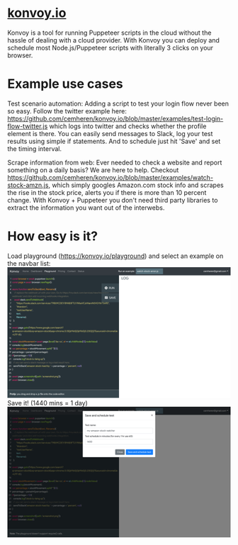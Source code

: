 # [konvoy.io](https://konvoy.io)
Konvoy is a tool for running Puppeteer scripts in the cloud without the hassle of dealing with a cloud provider. With Konvoy you can deploy and schedule most Node.js/Puppeteer scripts with literally 3 clicks on your browser. 

# Example use cases
Test scenario automation: 
Adding a script to test your login flow never been so easy. Follow the twitter example here: https://github.com/cemheren/konvoy.io/blob/master/examples/test-login-flow-twitter.js which logs into twitter and checks whether the profile element is there. You can easily send messages to Slack, log your test results using simple if statements. And to schedule just hit 'Save' and set the timing interval. 

Scrape information from web: 
Ever needed to check a website and report something on a daily basis? We are here to help. Checkout https://github.com/cemheren/konvoy.io/blob/master/examples/watch-stock-amzn.js, which simply googles Amazon.com stock info and scrapes the rise in the stock price, alerts you if there is more than 10 percent change. With Konvoy + Puppeteer you don't need third party libraries to extract the information you want out of the interwebs. 

# How easy is it? 
Load playground (https://konvoy.io/playground) and select an example on the navbar list:
![alt text](https://github.com/cemheren/konvoy.io/blob/master/images/konvoy.io_playground.png)
Save it! (1440 mins = 1 day)
![alt text](https://github.com/cemheren/konvoy.io/blob/master/images/konvoy.io_playground_amzn.png)
